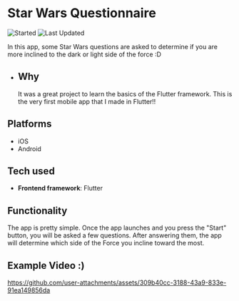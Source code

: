 # Star Wars Questionnaire
![Started](https://img.shields.io/badge/Started-Aug%202020-blue%20green.svg)
![Last Updated](https://img.shields.io/badge/Last%20Updated-Aug%202020-blue.svg?color=informational)

In this app, some Star Wars questions are asked to determine if you are more inclined to the dark or light side of the force :D

  - ## Why
    It was a great project to learn the basics of the Flutter framework. This is the very first mobile app that I made in Flutter!!

## Platforms
- iOS
- Android

## Tech used
- **Frontend framework**: Flutter
  
## Functionality
The app is pretty simple. Once the app launches and you press the "Start" button, you will be asked a few questions. After answering them, the app will determine which side of the Force you incline toward the most.
 
## Example Video :)
https://github.com/user-attachments/assets/309b40cc-3188-43a9-833e-91ea149856da

